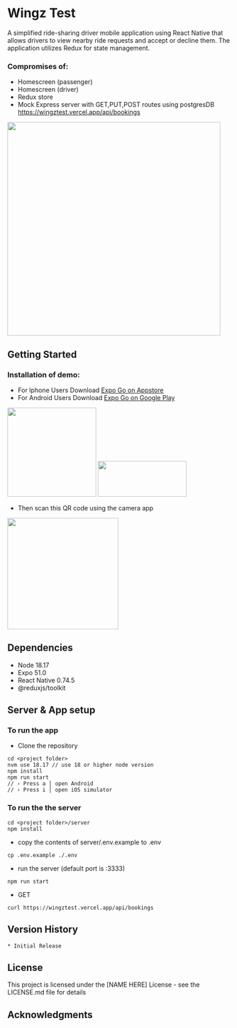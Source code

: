 # Wingz Test
A simplified ride-sharing driver mobile application using React Native that allows drivers to view nearby ride requests and accept or decline them. The application utilizes
Redux for state management.

### Compromises of:
* Homescreen (passenger)
* Homescreen (driver)
* Redux store
* Mock Express server with GET,PUT,POST routes using postgresDB https://wingztest.vercel.app/api/bookings

<img style="width: 480px" src="https://codingmalkio.github.io/wingztest/images/create-booking.gif">


## Getting Started
### Installation of demo:

* For Iphone Users Download [Expo Go on Appstore](https://itunes.apple.com/app/apple-store/id982107779)
* For Android Users Download [Expo Go on Google Play](https://play.google.com/store/apps/details?id=host.exp.exponent&hl=en)

[<img style="width:200px;" src="https://codingmalkio.github.io/wingztest/images/appstore.png">](https://itunes.apple.com/app/apple-store/id982107779)
[<img style="width:200px; object-fit:cover;" height="80px" src="https://codingmalkio.github.io/wingztest/images/googleplay.png">](https://play.google.com/store/apps/details?id=host.exp.exponent&hl=en)

* Then scan this QR code using the camera app

<img style="width:250px;" src="https://codingmalkio.github.io/wingztest/images/qr.png">


## Dependencies

* Node 18.17
* Expo 51.0
* React Native 0.74.5
* @reduxjs/toolkit

## Server & App setup
### To run the app
* Clone the repository
```
cd <project folder>
nvm use 18.17 // use 18 or higher node version
npm install
npm run start
// › Press a │ open Android
// › Press i │ open iOS simulator
```
### To run the the server
```
cd <project folder>/server
npm install
```
* copy the contents of server/.env.example to .env
```
cp .env.example ./.env
```
* run the server (default port is :3333)
```
npm run start
```
* GET
```
curl https://wingztest.vercel.app/api/bookings
```


## Version History

    * Initial Release

## License

This project is licensed under the [NAME HERE] License - see the LICENSE.md file for details

## Acknowledgments
